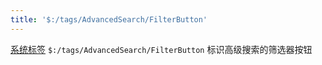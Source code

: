 ```yaml
---
title: '$:/tags/AdvancedSearch/FilterButton'
---
```


[系统标签](SystemTags) `$:/tags/AdvancedSearch/FilterButton` 标识高级搜索的筛选器按钮